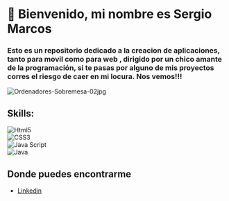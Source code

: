 # 👋 Bienvenido, mi nombre es Sergio Marcos
### Esto es un repositorio dedicado a la creacion de aplicaciones, tanto para movil como para web , dirigido por un chico amante de la programación, si te pasas por alguno de mis proyectos  corres el riesgo de caer en mi locura. Nos vemos!!!

![Ordenadores-Sobremesa-02jpg](https://user-images.githubusercontent.com/78851467/201137172-c55e3a7b-2546-47c2-b0e2-d700cea5a374.jpg)

## Skills:
![Html5](https://img.shields.io/badge/Html-3DDC84?style=for-the-badge&logo=Html5&logoColor=white&labelColor=101010)</br>
![CSS3](https://img.shields.io/badge/css3-3DDC84?style=for-the-badge&logo=CSS3&logoColor=white&labelColor=blue)</br>
![Java Script](https://img.shields.io/badge/JavaScript-3DDC84?style=for-the-badge&logo=JavaScript&logoColor=white&labelColor=101010)</br>
![Java](https://img.shields.io/badge/java-3DDC84?style=for-the-badge&logo=Java11&logoColor=white&labelColor=blue)</br>
## Donde puedes encontrarme

- [Linkedin](https://www.linkedin.com/in/sergio-marcos-92599023b/)


